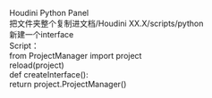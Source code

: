 Houdini Python Panel  
把文件夹整个复制进文档/Houdini XX.X/scripts/python  
新建一个interface  
Script：  
    from ProjectManager import project  
    reload(project)  
    def createInterface():  
             return project.ProjectManager()  
